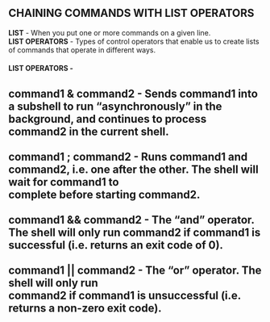 ## CHAINING COMMANDS WITH LIST OPERATORS
**LIST** - When you put one or more commands on a given line. </br>
**LIST OPERATORS** - Types of control operators that enable us to create lists of commands that operate in different ways. </br>
#### LIST OPERATORS - 
**command1 & command2 -**  Sends command1 into a subshell to run “asynchronously” in the background, and continues to process </br>
  command2 in the current shell. </br>
</br>
**command1 ; command2 -**  Runs command1 and command2, i.e. one after the other. The shell will wait for command1 to </br>
  complete before starting command2. </br>
</br>
**command1 && command2 -**  The “and” operator. The shell will only run command2 if command1 is </br>
  successful (i.e. returns an exit code of 0). </br>
</br>
**command1 || command2 -**  The “or” operator. The shell will only run </br>
  command2 if command1 is unsuccessful (i.e. returns a non-zero exit code).</br>
</br>
---


